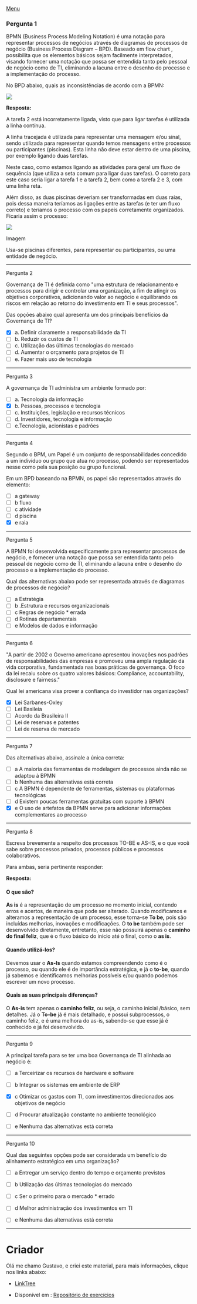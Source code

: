 [Menu](../../README.md)

### Pergunta  1

BPMN (Business Process Modeling Notation) é uma notação para representar processos de negócios através de diagramas de processos de negócio (Business Process Diagram – BPD). Baseado em flow chart , possibilita que os elementos básicos sejam facilmente interpretados, visando fornecer uma notação que possa ser entendida tanto pelo pessoal de negócio como de TI, eliminando a lacuna entre o desenho do processo e a implementação do processo.

No BPD abaixo, quais as inconsistências de acordo com a BPMN:





![](../img/bpd1.png)

**Resposta:**

A tarefa 2 está incorretamente ligada, visto que para ligar tarefas é utilizada a linha contínua. 

A linha tracejada é utilizada para representar uma mensagem e/ou sinal, sendo utilizada para representar quando temos mensagens entre processos  ou participantes (piscinas). Esta linha não deve estar dentro de uma piscina, por exemplo ligando duas tarefas.




Neste caso, como estamos ligando as atividades para geral um fluxo de sequência (que utiliza a seta comum para ligar duas tarefas). O correto para este caso seria ligar a tarefa 1 e a tarefa 2, bem como a tarefa 2 e 3, com uma linha reta.

Além disso, as duas piscinas deveriam ser transformadas em duas raias, pois dessa maneira teríamos as ligações entre as tarefas (e  ter um fluxo correto) e teríamos o processo com os papeis corretamente organizados. Ficaria assim o processo:

![](../img/exemplo.png)

Imagem

Usa-se piscinas diferentes, para representar ou participantes, ou uma entidade de negócio.

---

Pergunta 2

Governança de TI é definida como "uma estrutura de relacionamento e processos para dirigir e controlar uma organização, a fim de atingir os objetivos corporativos, adicionando valor ao negócio e equilibrando os riscos em relação ao retorno do investimento em TI e seus processos".

Das opções abaixo qual apresenta um dos principais benefícios da Governança de TI?

- [x] a. Definir claramente a responsabilidade da TI
- [ ] b. Reduzir os custos de TI
- [ ] c. Utilização das últimas tecnologias do mercado
- [ ] d. Aumentar o orçamento para projetos de TI
- [ ] e. Fazer mais uso de tecnologia

---

Pergunta 3

A governança de TI administra um ambiente formado por:

- [ ] a. Tecnologia da informação
- [x] b. Pessoas, processos e tecnologia
- [ ] c. Instituições, legislação e recursos técnicos
- [ ] d. Investidores, tecnologia e informação
- [ ] e.Tecnologia, acionistas e padrões

---
Pergunta 4

Segundo o BPM, um Papel é um conjunto de responsabilidades concedido a um indivíduo ou grupo que atua no processo, podendo ser representados nesse como pela sua posição ou grupo funcional.

Em um BPD baseando na BPMN, os papei são representados através do elemento:

- [ ] a gateway
- [ ] b fluxo
- [ ] c atividade
- [ ] d piscina
- [x] e raia

---

Pergunta 5

A BPMN foi desenvolvida especificamente para representar processos de negócio, e fornecer uma notação que possa ser entendida tanto pelo pessoal de negócio como de TI, eliminando a lacuna entre o desenho do processo e a implementação do processo.

Qual das alternativas abaixo pode ser representada através de diagramas de processos de negócio?

- [ ] a Estratégia
- [ ] b .Estrutura e recursos organizacionais
- [ ] c Regras de negócio * errada
- [ ] d Rotinas departamentais
- [ ] e  Modelos de dados e informação

---

Pergunta 6

"A partir de 2002 o Governo americano apresentou inovações nos padrões de responsabilidades das empresas e promoveu uma ampla regulação da vida corporativa, fundamentada nas boas práticas de governança. O foco da lei recaiu sobre os quatro valores básicos: Compliance, accountability, disclosure e fairness."

Qual lei americana visa prover a confiança do investidor nas organizações?

- [x] Lei Sarbanes-Oxley
- [ ] Lei Basileia
- [ ] Acordo da Brasileira II
- [ ] Lei de reservas e patentes
- [ ] Lei de reserva de mercado

---

Pergunta 7

Das alternativas abaixo, assinale a única correta:

- [ ] a A maioria das ferramentas de modelagem de processos ainda não se adaptou à BPMN
- [ ] b Nenhuma das alternativas está correta
- [ ] c A BPMN é dependente de ferramentas, sistemas ou plataformas tecnológicas
- [ ] d Existem poucas ferramentas gratuitas com suporte à BPMN
- [x] e O uso de artefatos da BPMN serve para adicionar informações complementares ao processo

---

Pergunta 8

Escreva brevemente a respeito dos processos TO-BE e AS-IS, e  o que você sabe sobre processos privados, processos públicos e processos colaborativos.

Para ambas, seria pertinente responder:

**Resposta:**

#### **O que são?**

**As is** é a representação de um processo no momento inicial, contendo erros e acertos, de maneira que pode ser alterado. Quando modificamos e alteramos a representação de um processo, esse torna-se **To be,** pois são incluídas melhorias, inovações e modificações. O **to be** também pode ser desenvolvido diretamente, entretanto, esse não possuirá apenas o **caminho do final feliz**, que é o fluxo básico do início até o final, como o **as is**.

#### Quando utilizá-los?

Devemos usar o **As-Is** quando estamos compreendendo como é o processo, ou quando ele é de importância estratégica, e já o **to-be**, quando já sabemos e identificamos melhorias possíveis e/ou quando podemos escrever um novo processo. 

#### Quais as suas principais diferenças?

O **As-is** tem apenas o **caminho feliz**, ou seja, o caminho inicial /básico, sem detalhes. Já o **To-be** já é mais detalhado, e possui subprocessos, o caminho feliz, e é uma melhora do as-is, sabendo-se que esse já é conhecido e já foi desenvolvido.

---

Pergunta 9

A principal tarefa para se ter uma boa Governança de TI alinhada ao negócio é:

- [ ] a Terceirizar os recursos de hardware e software
- [ ] b Integrar os sistemas em ambiente de ERP
- [x] c Otimizar os gastos com TI, com investimentos direcionados aos objetivos de negócio
- [ ] d Procurar atualização constante no ambiente tecnológico
- [ ] e Nenhuma das alternativas está correta


---

Pergunta 10

Qual das seguintes opções pode ser considerada um benefício do alinhamento estratégico em uma organização?

- [ ] a Entregar um serviço dentro do tempo e orçamento previstos
- [ ] b Utilização das últimas tecnologias do mercado
- [ ] c Ser o primeiro para o mercado * errado
- [ ] d Melhor administração dos investimentos em TI
- [ ] e Nenhuma das alternativas está correta



***

# Criador

Olá me chamo Gustavo, e criei este material, para mais informações, clique nos links abaixo:

* [LinkTree](https://www.linktree.com.br/gusleaooliveira)


* Disponível em : [Repositório de exercícios](https://gusleaooliveira.github.io/posts/)

